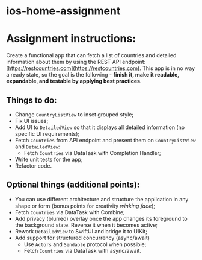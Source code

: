 # ios-home-assignment


# Assignment instructions:

Create a functional app that can fetch a list of countries and detailed information about them by using the REST API endpoint: [https://restcountries.com](https://restcountries.com). This app is in no way a ready state, so the goal is the following - **finish it, make it readable, expandable, and testable by applying best practices**.

## Things to do:

- Change `CountryListView` to inset grouped style;
- Fix UI issues;
- Add UI to `DetailedView` so that it displays all detailed information (no specific UI requirements);
- Fetch `Countries` from API endpoint and present them on `CountryListView` and `DetailedView`:
    - Fetch `Countries` via DataTask with Completion Handler;
- Write unit tests for the app;
- Refactor code.

## Optional things (additional points):

- You can use different architecture and structure the application in any shape or form (bonus points for creativity *winking face*);
- Fetch `Countries` via DataTask with Combine;
- Add privacy (blurred) overlay once the app changes its foreground to the background state. Reverse it when it becomes active;
- Rework `DetailedView` to SwiftUI and bridge it to UIKit;
- Add support for structured concurrency (async/await)
    - Use `Actors` and `Sendable` protocol when possible;
    - Fetch `Countries` via DataTask with async/await.